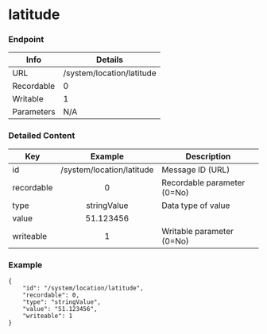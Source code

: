 # latitude



### Endpoint

| Info  | Details |
| ------------- | ------------- |
| URL   | /system/location/latitude   |
| Recordable   | 0   |
| Writable   | 1   |
| Parameters  | N/A  |

### Detailed Content

|  Key  | Example | Description |
| ------------- | :------: | ------------------------------ |
|  id | /system/location/latitude | Message ID (URL) |
|  recordable | 0 | Recordable parameter (0=No) |
|  type | stringValue | Data type of value |
|  value | 51.123456 |  |
|  writeable | 1 | Writable parameter (0=No) |

### Example
```
{
    "id": "/system/location/latitude",
    "recordable": 0,
    "type": "stringValue",
    "value": "51.123456",
    "writeable": 1
}
```
